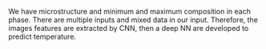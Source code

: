 We have microstructure and minimum and maximum composition in each phase. There are multiple inputs and mixed data in our input. Therefore, the images features are extracted by CNN, then a deep NN are developed to predict temperature.

